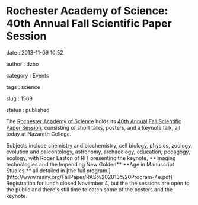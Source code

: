 Rochester Academy of Science: 40th Annual Fall Scientific Paper Session
=======================================================================

date
:   2013-11-09 10:52

author
:   dzho

category
:   Events

tags
:   science

slug
:   1569

status
:   published

The [Rochester Academy of Science](http://www.rasny.org/) holds its
[40th Annual Fall Scientific Paper
Session](http://www.rasny.org/FallPaper/FallPaper.htm), consisting of
short talks, posters, and a keynote talk, all today at Nazareth College.

<div dir="ltr" data-font-name="Times New Roman"
data-canvas-width="168.57344502387997">
Subjects include chemistry and biochemistry, cell biology, physics,
zoology, evolution and paleontology, astronomy, archaeology, education,
pedagogy, ecology, with Roger Easton of RIT presenting the keynote,
**Imaging technologies and the Impending New Golden** **Age in
Manuscript Studies,** all detailed in [the full
program.](http://www.rasny.org/FallPaper/RAS%202013%20Program-4e.pdf)

</div>
Registration for lunch closed November 4, but the the sessions are open
to the public and there's still time to catch some of the posters and
the keynote.
